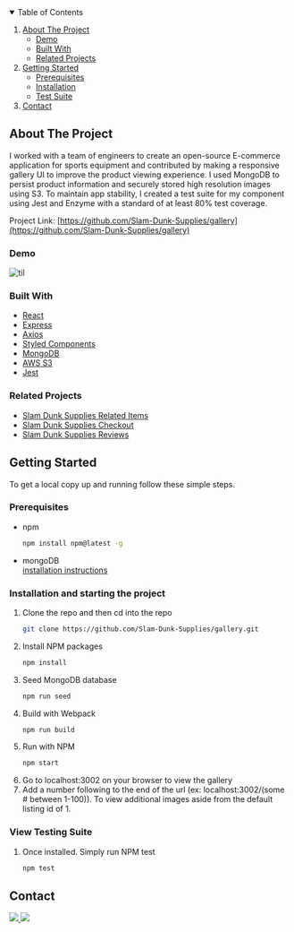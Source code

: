 <!-- TABLE OF CONTENTS -->
<details open="open">
  <summary>Table of Contents</summary>
  <ol>
    <li>
      <a href="#about-the-project">About The Project</a>
      <ul>
       <li><a href="#demo">Demo</a></li>
       <li><a href="#built-with">Built With</a></li>
       <li><a href="#related-projects">Related Projects</a></li>      
      </ul>
    </li>
    <li>
      <a href="#getting-started">Getting Started</a>
      <ul>
        <li><a href="#prerequisites">Prerequisites</a></li>
        <li><a href="#installation-and-starting-the-project">Installation</a></li>
        <li><a href="#view-testing-suite">Test Suite</a></li>
      </ul>
    </li>
    <li><a href="#contact">Contact</a></li>
  </ol>
</details>

<!-- ABOUT THE PROJECT -->
## About The Project

I worked with a team of engineers to create an open-source E-commerce application for sports equipment and contributed by making a responsive gallery UI to improve the product viewing experience. I used MongoDB to persist product information and securely stored high resolution images using S3. To maintain app stability, I created a test suite for my component using Jest and Enzyme with a standard of at least 80% test coverage.

Project Link: [https://github.com/Slam-Dunk-Supplies/gallery](https://github.com/Slam-Dunk-Supplies/gallery)

<!-- DEMO -->
### Demo

![til](./SlamDunkSuppliesGallery.gif)

<!-- Built With -->
### Built With

* [React](https://reactjs.org)
* [Express](http://expressjs.com/)
* [Axios](https://www.npmjs.com/package/axios)
* [Styled Components](https://styled-components.com/)
* [MongoDB](https://www.mongodb.com/)
* [AWS S3](https://aws.amazon.com/s3/)
* [Jest](https://jestjs.io/)

<!-- Related Projects -->
### Related Projects

* [Slam Dunk Supplies Related Items](https://github.com/Slam-Dunk-Supplies/related-items)
* [Slam Dunk Supplies Checkout](https://github.com/Slam-Dunk-Supplies/add-to-bag)
* [Slam Dunk Supplies Reviews](https://github.com/Slam-Dunk-Supplies/customer-reviews)

<!-- GETTING STARTED -->
## Getting Started

To get a local copy up and running follow these simple steps.

<!-- PREREQUISITES -->
### Prerequisites

* npm
  ```sh
  npm install npm@latest -g
  ```
* mongoDB <br/>
  [installation instructions](https://docs.mongodb.com/manual/administration/install-community/)
  
<!-- INSTALLATION -->
### Installation and starting the project

1. Clone the repo and then cd into the repo
   ```sh
   git clone https://github.com/Slam-Dunk-Supplies/gallery.git
   ```
2. Install NPM packages
   ```sh
   npm install
   ```
3. Seed MongoDB database
   ```sh
   npm run seed
   ```
4. Build with Webpack
   ```sh
   npm run build
   ```
5. Run with NPM
   ```sh
   npm start
   ```
6. Go to localhost:3002 on your browser to view the gallery
7. Add a number following to the end of the url (ex: localhost:3002/(some # between 1-100)). To view additional images aside from the default listing id of 1. 

<!-- Testing Suite -->
### View Testing Suite

1. Once installed. Simply run NPM test
   ```sh
   npm test
   ```

<!-- CONTACT -->
## Contact

<!-- LinkedIn Contact -->
<a href="https://www.linkedin.com/in/ecetino/" target="_blank">
  <img src="https://img.shields.io/badge/-Edgar%20Cetino-blue?style=for-the-badge&logo=Linkedin&logoColor=white"/>
</a>
  
<!--   Email -->
<a href="mailto:cetino-e@hotmail.com">
  <img src="https://img.shields.io/badge/EMAIL-cetino--e%40hotmail.com-1152ba?style=for-the-badge"/>
</a>


